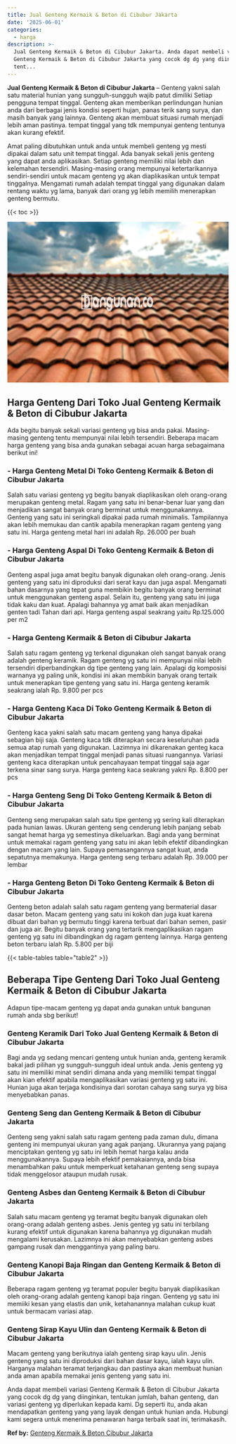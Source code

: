 ```yaml
---
title: Jual Genteng Kermaik & Beton di Cibubur Jakarta
date: '2025-06-01'
categories:
  - harga
description: >-
  Jual Genteng Kermaik & Beton di Cibubur Jakarta. Anda dapat membeli variasi
  Genteng Kermaik & Beton di Cibubur Jakarta yang cocok dg dg yang diinginkan,
  tent...
---
```


**Jual Genteng Kermaik & Beton di Cibubur Jakarta** – Genteng yakni salah satu material hunian yang sungguh-sungguh wajib patut dimiliki Setiap pengguna tempat tinggal. Genteng akan memberikan perlindungan hunian anda dari berbagai jenis kondisi seperti hujan, panas terik sang surya, dan masih banyak yang lainnya. Genteng akan membuat situasi rumah menjadi lebih aman pastinya. tempat tinggal yang tdk mempunyai genteng tentunya akan kurang efektif.

Amat paling dibutuhkan untuk anda untuk membeli genteng yg mesti dipakai dalam satu unit tempat tinggal. Ada banyak sekali jenis genteng yang dapat anda aplikasikan. Setiap genteng memiliki nilai lebih dan kelemahan tersendiri. Masing-masing orang mempunyai ketertarikannya sendiri-sendiri untuk macam genteng yg akan diaplikasikan untuk tempat tinggalnya. Mengamati rumah adalah tempat tinggal yang digunakan dalam rentang waktu yg lama, banyak dari orang yg lebih memilih menerapkan genteng bermutu.

{{< toc >}}

![Jual Genteng Kermaik & Beton di Cibubur Jakarta](/images/genteng-minimalis-murah32.png)

## Harga Genteng Dari Toko Jual Genteng Kermaik & Beton di Cibubur Jakarta

Ada begitu banyak sekali variasi genteng yg bisa anda pakai. Masing-masing genteng tentu mempunyai nilai lebih tersendiri. Beberapa macam harga genteng yang bisa anda gunakan sebagai acuan harga sebagaimana berikut ini!

### \- Harga Genteng Metal Di Toko Genteng Kermaik & Beton di Cibubur Jakarta

Salah satu variasi genteng yg begitu banyak diaplikasikan oleh orang-orang merupakan genteng metal. Ragam yang satu ini benar-benar luar yang dan menjadikan sangat banyak orang berminat untuk menggunakannya. Genteng yang satu ini seringkali dipakai pada rumah minimalis. Tampilannya akan lebih memukau dan cantik apabila menerapkan ragam genteng yang satu ini. Harga genteng metal hari ini adalah Rp. 26.000 per buah

### \- Harga Genteng Aspal Di Toko Genteng Kermaik & Beton di Cibubur Jakarta

Genteng aspal juga amat begitu banyak digunakan oleh orang-orang. Jenis genteng yang satu ini diproduksi dari serat kayu dan juga aspal. Mengamati bahan dasarnya yang tepat guna membikin begitu banyak orang berminat untuk menggunakan genteng aspal. Selain itu, genteng yang satu ini juga tidak kaku dan kuat. Apalagi bahannya yg amat baik akan menjadikan genten tadi Tahan dari api. Harga genteng aspal seakrang yaitu Rp.125.000 per m2

### \- Harga Genteng Kermaik & Beton di Cibubur Jakarta

Salah satu ragam genteng yg terkenal digunakan oleh sangat banyak orang adalah genteng keramik. Ragam genteng yg satu ini mempunyai nilai lebih tersendiri diperbandingkan dg tipe genteng yang lain. Apalagi dg komposisi warnanya yg paling unik, kondisi ini akan membikin banyak orang tertaik untuk menerapkan tipe genteng yang satu ini. Harga genteng keramik seakrang ialah Rp. 9.800 per pcs

### \- Harga Genteng Kaca Di Toko Genteng Kermaik & Beton di Cibubur Jakarta

Genteng kaca yakni salah satu macam genteng yang hanya dipakai sebagian biji saja. Genteng kaca tdk diterapkan secara keseluruhan pada semua atap rumah yang digunakan. Lazimnya ini dikarenakan genteg kaca akan menjadikan tempat tinggal menjadi panas situasi ruangannya. Variasi genteng kaca diterapkan untuk pencahayaan tempat tinggal saja agar terkena sinar sang surya. Harga genteng kaca seakrang yakni Rp. 8.800 per pcs

### \- Harga Genteng Seng Di Toko Genteng Kermaik & Beton di Cibubur Jakarta

Genteng seng merupakan salah satu tipe genteng yg sering kali diterapkan pada hunian lawas. Ukuran genteng seng cenderung lebih panjang sebab sangat hemat harga yg semestinya dikeluarkan. Bagi anda yang berminat untuk memakai ragam genteng yang satu ini akan lebih efektif dibandingkan dengan macam yang lain. Supaya pemasangannya sangat kuat, anda sepatutnya memakunya. Harga genteng seng terbaru adalah Rp. 39.000 per lembar

### \- Harga Genteng Beton Di Toko Genteng Kermaik & Beton di Cibubur Jakarta

Genteng beton adalah salah satu ragam genteng yang bermaterial dasar dasar beton. Macam genteng yang satu ini kokoh dan juga kuat karena dibuat dari bahan yg bermutu tinggi karena terbuat dari bahan semen, pasir dan juga air. Begitu banyak orang yang tertarik mengaplikasikan ragam genteng yg satu ini dibandingkan dg ragam genteng lainnya. Harga genteng beton terbaru ialah Rp. 5.800 per biji

{{< table-tables table="table2" >}}

## Beberapa Tipe Genteng Dari Toko Jual Genteng Kermaik & Beton di Cibubur Jakarta

Adapun tipe-macam genteng yg dapat anda gunakan untuk bangunan rumah anda sbg berikut!

### Genteng Keramik Dari Toko Jual Genteng Kermaik & Beton di Cibubur Jakarta

Bagi anda yg sedang mencari genteng untuk hunian anda, genteng keramik bakal jadi pilihan yg sungguh-sungguh ideal untuk anda. Jenis genteng yg satu ini memiliki minat sendiri dimana anda yang memiliki tempat tinggal akan kian efektif apabila mengaplikasikan variasi genteng yg satu ini. Hunian juga akan terjaga kondisinya dari sorotan cahaya sang surya yg bisa menyebabkan panas.

### Genteng Seng dan Genteng Kermaik & Beton di Cibubur Jakarta

Genteng seng yakni salah satu ragam genteng pada zaman dulu, dimana genteng ini mempunyai ukuran yang agak panjang. Ukurannya yang pajang menciptakan genteng yg satu ini lebih hemat harga kalau anda menggunakannya. Supaya lebih efektif pemakaiannya, anda bisa menambahkan paku untuk memperkuat ketahanan genteng seng supaya tidak menggelosor ataupun mudah rusak.

### Genteng Asbes dan Genteng Kermaik & Beton di Cibubur Jakarta

Salah satu macam genteng yg teramat begitu banyak digunakan oleh orang-orang adalah genteng asbes. Jenis genteg yg satu ini terbilang kurang efektif untuk digunakan karena bahannya yg digunakan mudah mengalami kerusakan. Lazimnya ini akan menyebabkan genteng asbes gampang rusak dan menggantinya yang paling baru.

### Genteng Kanopi Baja Ringan dan Genteng Kermaik & Beton di Cibubur Jakarta

Beberapa ragam genteng yg teramat populer begitu banyak diaplikasikan oleh orang-orang adalah genteng kanopi baja ringan. Genteng yg satu ini memiiki kesan yang elastis dan unik, ketahanannya malahan cukup kuat untuk bermacam variasi atap.

### Genteng Sirap Kayu Ulin dan Genteng Kermaik & Beton di Cibubur Jakarta

Macam genteng yang berikutnya ialah genteng sirap kayu ulin. Jenis genteng yang satu ini diproduksi dari bahan dasar kayu, ialah kayu ulin. Harganya malahan teramat terjangkau dan pastinya akan membuat hunian anda aman apabila memakai jenis genteng yang satu ini.

Anda dapat membeli variasi Genteng Kermaik & Beton di Cibubur Jakarta yang cocok dg dg yang diinginkan, tentukan jumlah, bahan genteng, dan variasi genteng yg diperlukan kepada kami. Dg seperti itu, anda akan mendapatkan genteng yang yang layak dengan untuk hunian anda. Hubungi kami segera untuk menerima penawaran harga terbaik saat ini, terimakasih.

**Ref by:**  [Genteng Kermaik & Beton  Cibubur Jakarta](https://id.wikipedia.org/wiki/Genteng)
